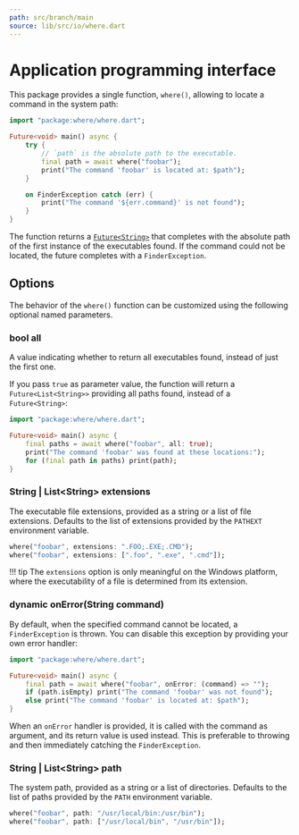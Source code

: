 ```yaml
---
path: src/branch/main
source: lib/src/io/where.dart
---
```


# Application programming interface
This package provides a single function, `where()`, allowing to locate a command in the system path:

``` dart
import "package:where/where.dart";

Future<void> main() async {
	try {
		// `path` is the absolute path to the executable.
		final path = await where("foobar");
		print("The command 'foobar' is located at: $path");
	}

	on FinderException catch (err) {
		print("The command '${err.command}' is not found");
	}
}
```

The function returns a [`Future<String>`](https://api.dart.dev/stable/dart-async/Future-class.html) that completes with the absolute path of the first instance of the executables found. If the command could not be located, the future completes with a `FinderException`.

## Options
The behavior of the `where()` function can be customized using the following optional named parameters.

### bool **all**
A value indicating whether to return all executables found, instead of just the first one.

If you pass `true` as parameter value, the function will return a `Future<List<String>>` providing all paths found, instead of a `Future<String>`:

``` dart
import "package:where/where.dart";

Future<void> main() async {
	final paths = await where("foobar", all: true);
	print("The command 'foobar' was found at these locations:");
	for (final path in paths) print(path);
}
```

### String | List&lt;String&gt; **extensions**
The executable file extensions, provided as a string or a list of file extensions. Defaults to the list of extensions provided by the `PATHEXT` environment variable.

``` dart
where("foobar", extensions: ".FOO;.EXE;.CMD");
where("foobar", extensions: [".foo", ".exe", ".cmd"]);
```

!!! tip
	The `extensions` option is only meaningful on the Windows platform,
	where the executability of a file is determined from its extension.

### dynamic **onError**(String command)
By default, when the specified command cannot be located, a `FinderException` is thrown. You can disable this exception by providing your own error handler:

``` dart
import "package:where/where.dart";

Future<void> main() async {
	final path = await where("foobar", onError: (command) => "");
	if (path.isEmpty) print("The command 'foobar' was not found");
	else print("The command 'foobar' is located at: $path");
}
```

When an `onError` handler is provided, it is called with the command as argument, and its return value is used instead. This is preferable to throwing and then immediately catching the `FinderException`.

### String | List&lt;String&gt; **path**
The system path, provided as a string or a list of directories. Defaults to the list of paths provided by the `PATH` environment variable.

``` dart
where("foobar", path: "/usr/local/bin:/usr/bin");
where("foobar", path: ["/usr/local/bin", "/usr/bin"]);
```
